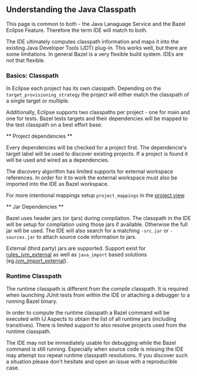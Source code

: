 ## Understanding the Java Classpath

This page is common to both - the Java Lanaguage Service and the Bazel Eclipse Feature.
Therefore the term IDE will match to both.

The IDE ultimately computes classpath information and maps it into the existing Java Developer Tools (JDT) plug-in.
This works well, but there are some limitations.
In general Bazel is a very flexible build system.
IDEs are not that flexible.


### Basics: Classpath

In Eclipse each project has its own classpath.
Depending on the `target_provisioning_strategy` the project will either match the classpath of a single target or multiple.

Additionally, Eclipse supports two classpaths per project - one for main and one for tests.
Bazel tests targets and their dependencies will be mapped to the test classpath on a best effort base.

** Project dependencies **

Every dependencies will be checked for a project first.
The dependencie's target label will be used to discover existing projects.
If a project is found it will be used and wired as a dependencies.

The discovery algorithm has limited supports for external workspace references.
In order for it to work the external workspace must also be imported into the IDE as Bazel workspace.

For more intentional mappings setup `project_mappings` in the [project view](projectviews.md).

** Jar Dependencies **

Bazel uses header jars (or ijars) during compilation.
The classpath in the IDE will be setup for compilation using those jars if available.
Otherwise the full jar will be used.
The IDE will also search for a matching `-src.jar` or `-sources.jar` to attach source code information to jars.

External (third party) jars are supported.
Support exist for [rules_jvm_external](https://github.com/bazelbuild/rules_jvm_external) as well as `java_import` based solutions (eg.[jvm_import_external](https://github.com/bazelbuild/bazel/blob/master/tools/build_defs/repo/jvm.bzl)).


### Runtime Classpath

The runtime classpath is different from the compile classpath.
It is required when launching JUnit tests from within the IDE or attaching a debugger to a running Bazel binary.

In order to compute the runtime classpath a Bazel command will be executed with IJ Aspects to obtain the list of all runtime jars (including transitives).
There is limited support to also resolve projects used from the runtime classpath.

The IDE may not be immediately usable for debugging while the Bazel command is still running.
Especially when source code is missing the IDE may attempt too repeat runtime classpath resolutions.
If you discover such a situation please don't hesitate and open an issue with a reproducible case.

